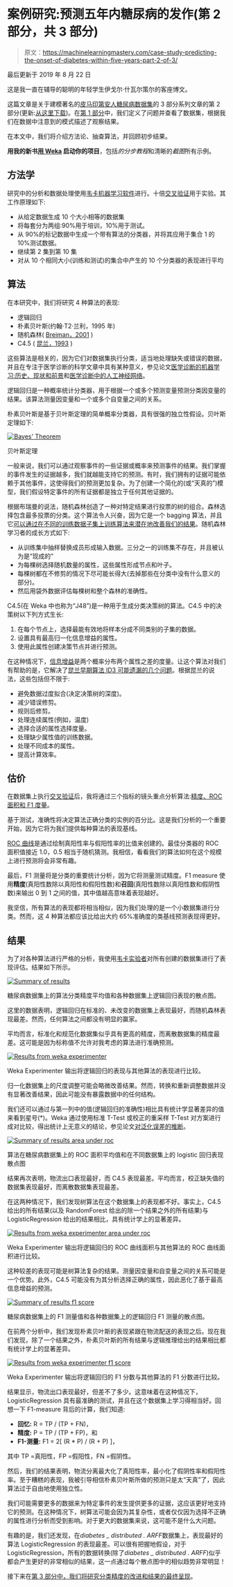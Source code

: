 # 案例研究:预测五年内糖尿病的发作(第 2 部分，共 3 部分)

> 原文：<https://machinelearningmastery.com/case-study-predicting-the-onset-of-diabetes-within-five-years-part-2-of-3/>

最后更新于 2019 年 8 月 22 日

这是我一直在辅导的聪明的年轻学生伊戈尔·什瓦尔策尔的客座博文。

这篇文章是关于建模著名的[皮马印第安人糖尿病数据集](https://archive.ics.uci.edu/ml/datasets/Pima+Indians+Diabetes)的 3 部分系列文章的第 2 部分(更新:[从这里下载](https://raw.githubusercontent.com/jbrownlee/Datasets/master/pima-indians-diabetes.data.csv))。在[第 1 部分](https://machinelearningmastery.com/case-study-predicting-the-onset-of-diabetes-within-five-years-part-1-of-3/ "Case Study: Predicting the Onset of Diabetes Within Five Years (part 1 of 3)")中，我们定义了问题并查看了数据集，根据我们在数据中注意到的模式描述了观察结果。

在本文中，我们将介绍方法论、抽查算法，并回顾初步结果。

**用我的新书[用 Weka](https://machinelearningmastery.com/machine-learning-mastery-weka/) 启动你的项目**，包括*的分步教程*和清晰的*截图*所有示例。

## 方法学

研究中的分析和数据处理使用[韦卡机器学习软件](https://machinelearningmastery.com/design-and-run-your-first-experiment-in-weka/ "Design and Run your First Experiment in Weka")进行。十倍[交叉验证](https://machinelearningmastery.com/how-to-choose-the-right-test-options-when-evaluating-machine-learning-algorithms/ "How To Choose The Right Test Options When Evaluating Machine Learning Algorithms")用于实验。其工作原理如下:

*   从给定数据生成 10 个大小相等的数据集
*   将每套分为两组:90%用于培训，10%用于测试。
*   从 90%的标记数据中生成一个带有算法的分类器，并将其应用于集合 1 的 10%测试数据。
*   继续第 2 集到第 10 集
*   对从 10 个相同大小(训练和测试)的集合中产生的 10 个分类器的表现进行平均

## 算法

在本研究中，我们将研究 4 种算法的表现:

*   逻辑回归
*   朴素贝叶斯(约翰·T2·兰利，1995 年)
*   随机森林( [Breiman，2001](http://oz.berkeley.edu/~breiman/randomforest2001.pdf) )
*   C4.5 ( [昆兰，1993](https://link.springer.com/article/10.1007%2FBF00993309#page-1) )

这些算法是相关的，因为它们对数据集执行分类，适当地处理缺失或错误的数据，并且在专注于医学诊断的科学文章中具有某种意义，参见论文[医学诊断的机器学习:历史、现状和前景](http://citeseerx.ist.psu.edu/viewdoc/download?doi=10.1.1.96.184&rep=rep1&type=pdf)和[医学诊断中的人工神经网络](http://jab.zsf.jcu.cz//11_2/havel.pdf)。

逻辑回归是一种概率统计分类器，用于根据一个或多个预测变量预测分类因变量的结果。该算法测量因变量和一个或多个自变量之间的关系。

朴素贝叶斯是基于贝叶斯定理的简单概率分类器，具有很强的独立性假设。贝叶斯定理如下:

[![Bayes' Theorem](img/54afc037a8dd737046c7822ac9d776a9.png)](https://machinelearningmastery.com/wp-content/uploads/2014/04/bayes-theorem.png)

贝叶斯定理

一般来说，我们可以通过观察事件的一些证据或概率来预测事件的结果。我们掌握的事件发生的证据越多，我们就越能支持它的预测。有时，我们拥有的证据可能依赖于其他事件，这使得我们的预测更加复杂。为了创建一个简化的(或“天真的”)模型，我们假设特定事件的所有证据都是独立于任何其他证据的。

根据布瑞曼的说法，随机森林创造了一种对特定结果进行投票的树的组合。森林选择包含最多投票的分类。这个算法令人兴奋，因为它是一个 bagging 算法，并且它[可以通过在不同的训练数据子集上训练算法来潜在地改善我们的结果](https://machinelearningmastery.com/how-to-improve-machine-learning-results/)。随机森林学习者的成长方式如下:

*   从训练集中抽样替换成员形成输入数据。三分之一的训练集不存在，并且被认为是“现成的”
*   为每棵树选择随机数量的属性，这些属性形成节点和叶子。
*   每棵树都在不修剪的情况下尽可能长得大(去掉那些在分类中没有什么意义的部分)。
*   然后用袋外数据评估每棵树和整个森林的准确性。

C4.5(在 Weka 中也称为“J48”)是一种用于生成分类决策树的算法。C4.5 中的决策树以下列方式生长:

1.  在每个节点上，选择最能有效地将样本分成不同类别的子集的数据。
2.  设置具有最高归一化信息增益的属性。
3.  使用此属性创建决策节点并进行预测。

在这种情况下，[信息增益](https://en.wikipedia.org/wiki/Information_gain_ratio)是两个概率分布两个属性之差的度量。让这个算法对我们有帮助的是，它解决了[昆兰早期算法 ID3 可能遗漏的几个问题](http://www2.cs.uregina.ca/~dbd/cs831/notes/ml/dtrees/c4.5/tutorial.html)。根据昆兰的说法，这些包括但不限于:

*   避免数据过度拟合(决定决策树的深度)。
*   减少错误修剪。
*   规则后修剪。
*   处理连续属性(例如，温度)
*   选择合适的属性选择度量。
*   处理缺少属性值的训练数据。
*   处理不同成本的属性。
*   提高计算效率。

## 估价

在数据集上执行[交叉验证](https://machinelearningmastery.com/how-to-choose-the-right-test-options-when-evaluating-machine-learning-algorithms/ "How To Choose The Right Test Options When Evaluating Machine Learning Algorithms")后，我将通过三个指标的镜头重点分析算法:[精度、ROC 面积和 F1 度量](https://machinelearningmastery.com/classification-accuracy-is-not-enough-more-performance-measures-you-can-use/)。

基于测试，准确性将决定算法正确分类的实例的百分比。这是我们分析的一个重要开始，因为它将为我们提供每种算法的表现基线。

[ROC 曲线](https://en.wikipedia.org/wiki/Roc_curve)是通过绘制真阳性率与假阳性率的比值来创建的。最佳分类器的 ROC 面积值接近 1.0，0.5 相当于随机猜测。我相信，看看我们的算法如何在这个规模上进行预测将会非常有趣。

最后，F1 测量将是分类的重要统计分析，因为它将测量测试精度。F1 measure 使用**精度**(真阳性数除以真阳性和假阳性数)和**召回**(真阳性数除以真阳性数和假阴性数)来输出 0 到 1 之间的值，其中值越高意味着表现越好。

我坚信，所有算法的表现都将相当相似，因为我们处理的是一个小数据集进行分类。然而，这 4 种算法都应该比给出大约 65%准确度的类基线预测表现得更好。

## 结果

为了对各种算法进行严格的分析，我使用[韦卡实验者](https://machinelearningmastery.com/design-and-run-your-first-experiment-in-weka/ "Design and Run your First Experiment in Weka")对所有创建的数据集进行了表现评估。结果如下所示。

[![Summary of results](img/b5384f72a57063ead14f2f72706f4783.png)](https://machinelearningmastery.com/wp-content/uploads/2014/04/summary-of-results.png)

糖尿病数据集上的算法分类精度平均值和各种数据集上逻辑回归表现的散点图。

这里的数据表明，逻辑回归在标准的、未改变的数据集上表现最好，而随机森林表现最差。然而，任何算法之间都没有明显的赢家。

平均而言，标准化和规范化数据集似乎具有更高的精度，而离散数据集的精度最差。这可能是因为标称值不允许对我考虑的算法进行准确预测。

[![Results from weka experimenter](img/3b9bea585406ab3c88679547cef5f828.png)](https://machinelearningmastery.com/wp-content/uploads/2014/04/results-from-weka-experimenter.png)

Weka Experimenter 输出将逻辑回归的表现与其他算法的表现进行比较。

归一化数据集上的尺度调整可能会略微改善结果。然而，转换和重新调整数据并没有显著改善结果，因此可能没有暴露数据中的任何结构。

我们还可以通过与第一列中的值(逻辑回归的准确性)相比具有统计学显著差异的值来看到星号(*)。Weka 通过使用标准 T-Test 或校正的重采样 T-Test 对方案进行成对比较，得出统计上无意义的结论，参见论文[对泛化误差的推断](https://link.springer.com/article/10.1023%2FA%3A1024068626366#page-2)。

[![Summary of results area under roc](img/d8ddac0813aec7e6e1c205e879f68ca2.png)](https://machinelearningmastery.com/wp-content/uploads/2014/04/summary-of-results-area-under-roc.png)

算法在糖尿病数据集上的 ROC 面积平均值和在不同数据集上的 logistic 回归表现散点图

结果再次表明，物流出口表现最好，而 C4.5 表现最差。平均而言，校正缺失值的数据集表现最好，而离散数据集表现最差。

在这两种情况下，我们发现树算法在这个数据集上的表现都不好。事实上，C4.5 给出的所有结果(以及 RandomForest 给出的除一个结果之外的所有结果)与 LogisticRegression 给出的结果相比，具有统计学上的显著差异。

[![Results from weka experimenter area under roc](img/fdfec978ef402a06989c02bc09bc645c.png)](https://machinelearningmastery.com/wp-content/uploads/2014/04/results-from-weka-experimenter-area-under-roc.png)

Weka Experimenter 输出将逻辑回归的 ROC 曲线面积与其他算法的 ROC 曲线面积进行比较。

这种较差的表现可能是树算法复杂的结果。测量因变量和自变量之间的关系可能是一个优势。此外，C4.5 可能没有为其分析选择正确的属性，因此恶化了基于最高信息增益的预测。

[![Summary of results f1 score](img/2199fce200097028b758c6e3e47906c9.png)](https://machinelearningmastery.com/wp-content/uploads/2014/04/summary-of-results-f1-score.png)

糖尿病数据集上的 F1 测量值和各种数据集上的逻辑回归 F1 测量的散点图。

在前两个分析中，我们发现朴素贝叶斯的表现紧跟在物流配送的表现之后。现在我们发现，除了一个结果之外，朴素贝叶斯的所有结果与逻辑推理给出的结果相比都有统计学上的显著差异。

[![Results from weka experimenter f1 score](img/7e2a5bad2861c98478f220b35ccbe66a.png)](https://machinelearningmastery.com/wp-content/uploads/2014/04/results-from-weka-experimenter-f1-score.png)

Weka Experimenter 输出将逻辑回归的 F1 分数与其他算法的 F1 分数进行比较。

结果显示，物流出口表现最好，但差不了多少。这意味着在这种情况下，LogisticRegression 具有最准确的测试，并且在这个数据集上学习得相当好。回想一下 F1-measure 背后的计算，我们知道:

*   **回忆:** R = TP / (TP + FN)，
*   **精度:** P = TP / (TP + FP)，和
*   **F1-测量:** F1 = 2[ (R * P) / (R + P) ]，

其中 TP =真阳性，FP =假阳性，FN =假阴性。

然后，我们的结果表明，物流分离最大化了真阳性率，最小化了假阴性率和假阳性率。至于糟糕的表现，我被引导相信朴素贝叶斯所做的预测只是太“天真”了，因此算法过于自由地使用独立性。

我们可能需要更多的数据来为特定事件的发生提供更多的证据，这应该更好地支持它的预测。在这种情况下，树算法可能会因为其复杂性，或者仅仅因为选择不正确的属性进行分析而受到影响。对于更大的数据集来说，这可能不是什么大问题。

有趣的是，我们还发现，在*diabetes _ distributed . ARFF*数据集上，表现最好的算法 LogisticRegression 的表现最差。可以很有把握地假设，对于 LogisticRegression，所有的数据转换(除了*diabetes _ distributed . ARFF*)似乎都会产生更好的非常相似的结果，这一点通过每个散点图中的相似趋势非常明显！

接下来在[第 3 部分中，我们将研究分类精度的改进和结果的最终呈现](https://machinelearningmastery.com/case-study-predicting-the-onset-of-diabetes-within-five-years-part-3-of-3/ "Case Study: Predicting the Onset of Diabetes Within Five Years (part 3 of 3)")。